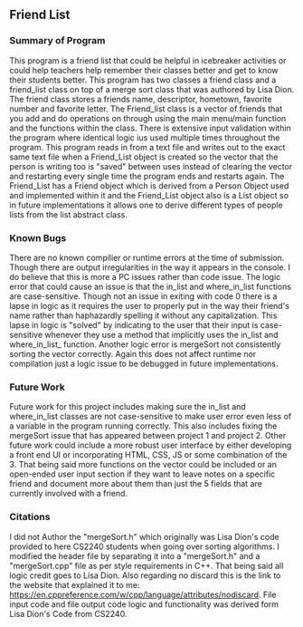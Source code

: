 ## Friend List

### Summary of Program
This program is a friend list that could be helpful in icebreaker activities or could help
teachers help remember their classes better and get to know their students better. This program
has two classes a friend class and a friend_list class on top of a merge sort class that was
authored by Lisa Dion. The friend class stores a friends name, descriptor, hometown, favorite
number and favorite letter. The Friend_list class is a vector of friends that you add and do
operations on through using the main menu/main function and the functions within the class. There
is extensive input validation within the program where identical logic ius used multiple times
throughout the program. This program reads in from a text file and writes out to the exact same text file
when a Friend_List object is created so the vector that the person is writing too is "saved" between uses
instead of clearing the vector and restarting every single time the program ends and restarts again. The
Friend_List has a Friend object which is derived from a Person Object used and implemented within it and 
the Friend_List object also is a List object so in future implementations it allows one to derive different
types of people lists from the list abstract class.

### Known Bugs

There are no known compilier or runtime errors at the time of submission. Though there are output irregularities in the way
it appears in the console. I do believe that this is more a PC issues rather than code issue. The
logic error that could cause an issue is that the in_list and where_in_list functions are case-sensitive.
Though not an issue in exiting with code 0 there is a lapse in logic as it requires the user to properly
put in the way their friend's name rather than haphazardly spelling it without any capitalization. This
lapse in logic is "solved" by indicating to the user that their input is case-sensitive whenever they use
a method that implicitly uses the in_list and where_in_list_ function. Another logic error is mergeSort not
consistently sorting the vector correctly. Again this does not affect runtime nor compilation just a logic issue
to be debugged in future implementations.

### Future Work

Future work for this project includes making sure the in_list and where_in_list classes are not case-sensitive
to make user error even less of a variable in the program running correctly. This also includes fixing the
mergeSort issue that has appeared between project 1 and project 2. Other future work could include a more robust 
user interface by either developing a front end UI or incorporating HTML, CSS, JS or some combination of the 3. 
That being said more functions on the vector could be included or an open-ended user input section if they want 
to leave notes on a specific friend and document more about them than just the 5 fields that are currently involved 
with a friend.

### Citations
I did not Author the "mergeSort.h" which originally was Lisa Dion's code provided to here CS2240
students when going over sorting algorithms. I modified the header file by separating it into a "mergeSort.h"
and a "mergeSort.cpp" file as per style requirements in C++. That being said all logic credit goes to
Lisa Dion. Also regarding no discard this is the link to the website that explained it to me:
https://en.cppreference.com/w/cpp/language/attributes/nodiscard.
File input code and file output code logic and functionality was derived form Lisa Dion's Code from CS2240.
